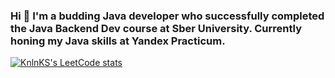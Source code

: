### Hi 👋 I'm a budding Java developer who successfully completed the Java Backend Dev course at Sber University. Currently honing my Java skills at Yandex Practicum. 


[![KnlnKS's LeetCode stats](https://leetcode-stats-six.vercel.app/api?username=lap-lik&theme=dark)](https://github.com/KnlnKS/leetcode-stats)
<!--
**lap-lik/lap-lik** is a ✨ _special_ ✨ repository because its `README.md` (this file) appears on your GitHub profile.

Here are some ideas to get you started:

- 🔭 I’m currently working on ...
- 🌱 I’m currently learning ...
- 👯 I’m looking to collaborate on ...
- 🤔 I’m looking for help with ...
- 💬 Ask me about ...
- 📫 How to reach me: ...
- 😄 Pronouns: ...
- ⚡ Fun fact: ...
-->
